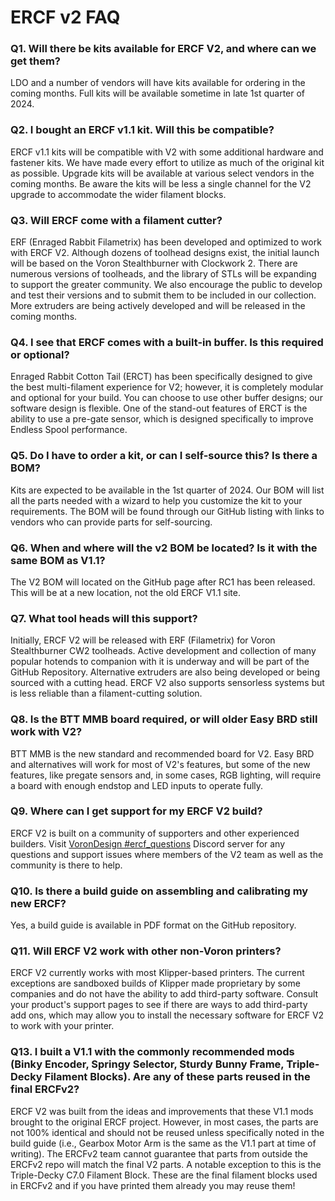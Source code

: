 # ERCF v2 FAQ

### Q1. Will there be kits available for ERCF V2, and where can we get them?
LDO and  a number of vendors will have kits available for ordering in the coming months. Full kits will be available sometime in late 1st quarter of 2024.

### Q2. I bought an ERCF v1.1 kit. Will this be compatible?
ERCF v1.1 kits will be compatible with V2 with some additional hardware and fastener kits. We have made every effort to utilize as much of the original kit as possible. Upgrade kits will be available at various select vendors in the coming months. Be aware the kits will be less a single channel for the V2 upgrade to accommodate the wider filament blocks.

### Q3. Will ERCF come with a filament cutter?
ERF (Enraged Rabbit Filametrix) has been developed and optimized to work with ERCF V2. Although dozens of toolhead designs exist, the initial launch will be based on the Voron Stealthburner with Clockwork 2. There are numerous versions of toolheads, and the library of STLs will be expanding to support the greater community. We also encourage the public to develop and test their versions and to submit them to be included in our collection. More extruders are being actively developed and will be released in the coming months.

### Q4. I see that ERCF comes with a built-in buffer. Is this required or optional?
Enraged Rabbit Cotton Tail (ERCT) has been specifically designed to give the best multi-filament experience for V2; however, it is completely modular and optional for your build. You can choose to use other buffer designs; our software design is flexible. One of the stand-out features of ERCT is the ability to use a pre-gate sensor, which is designed specifically to improve Endless Spool performance.

### Q5. Do I have to order a kit, or can I self-source this? Is there a BOM?
Kits are expected to be available in the 1st quarter of 2024. Our BOM will list all the parts needed with a wizard to help you customize the kit to your requirements. The BOM will be found through our GitHub listing with links to vendors who can provide parts for self-sourcing.

### Q6. When and where will the v2 BOM be located? Is it with the same BOM as V1.1?
The V2 BOM will located on the GitHub page after RC1 has been released. This will be at a new location, not the old ERCF V1.1 site.

### Q7. What tool heads will this support?
Initially, ERCF V2 will be released with ERF (Filametrix) for Voron Stealthburner CW2 toolheads. Active development and collection of many popular hotends to companion with it is underway and will be part of the GitHub Repository. Alternative extruders are also being developed or being sourced with a cutting head. ERCF V2 also supports sensorless systems but is less reliable than a filament-cutting solution.

### Q8. Is the BTT MMB board required, or will older Easy BRD still work with V2? 
BTT MMB is the new standard and recommended board for V2. Easy BRD and alternatives will work for most of V2's features, but some of the new features, like pregate sensors and, in some cases, RGB lighting, will require a board with enough endstop and LED inputs to operate fully.

### Q9. Where can I get support for my ERCF V2 build?
ERCF V2 is built on a community of supporters and other experienced builders. Visit [VoronDesign #ercf_questions](https://discord.com/channels/460117602945990666/909743915475816458) Discord server for any questions and support issues where members of the V2 team as well as the community is there to help.

### Q10. Is there a build guide on assembling and calibrating my new ERCF?
Yes, a build guide is available in PDF format on the GitHub repository.

### Q11. Will ERCF V2 work with other non-Voron printers?
ERCF V2 currently works with most Klipper-based printers. The current exceptions are sandboxed builds of Klipper made proprietary by some companies and do not have the ability to add third-party software. Consult your product's support pages to see if there are ways to add third-party add ons, which may allow you to install the necessary software for ERCF V2 to work with your printer.

### Q13. I built a V1.1 with the commonly recommended mods (Binky Encoder, Springy Selector, Sturdy Bunny Frame, Triple-Decky Filament Blocks). Are any of these parts reused in the final ERCFv2?
ERCF V2 was built from the ideas and improvements that these V1.1 mods brought to the original ERCF project. However, in most cases, the parts are not 100% identical and should not be reused unless specifically noted in the build guide (i.e., Gearbox Motor Arm is the same as the V1.1 part at time of writing). The ERCFv2 team cannot guarantee that parts from outside the ERCFv2 repo will match the final V2 parts.
A notable exception to this is the Triple-Decky C7.0 Filament Block. These are the final filament blocks used in ERCFv2 and if you have printed them already you may reuse them!